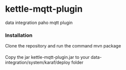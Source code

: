 # kettle-mqtt-plugin
data integration paho mqtt plugin

### Installation
Clone the repository 
and run the command mvn package

####
Copy the jar kettle-mqtt-plugin.jar to your data-integration/system/karaf/deploy folder

